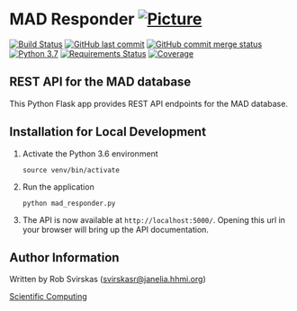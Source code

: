 # MAD Responder [![Picture](https://raw.github.com/janelia-flyem/janelia-flyem.github.com/master/images/HHMI_Janelia_Color_Alternate_180x40.png)](http://www.janelia.org)

[![Build Status](https://travis-ci.org/janelia-flyem/mad-responder.svg?branch=master)](https://travis-ci.org/janelia-flyem/mad-responder)
[![GitHub last commit](https://img.shields.io/github/last-commit/janelia-flyem/mad-responder.svg)](https://github.com/janelia-flyem/mad-responder)
[![GitHub commit merge status](https://img.shields.io/github/commit-status/badges/shields/master/5d4ab86b1b5ddfb3c4a70a70bd19932c52603b8c.svg)](https://github.com/janelia-flyem/mad-responder)
[![Python 3.7](https://img.shields.io/badge/python-3.7-blue.svg)](https://www.python.org/downloads/release/python-360/)
[![Requirements Status](https://requires.io/github/janelia-flyem/mad-responder/requirements.svg?branch=master)](https://requires.io/github/janelia-flyem/mad-responder/requirements/?branch=master)
[![Coverage](https://img.shields.io/codecov/c/github/janelia-flyem/mad-responder.svg)](https://codecov.io/gh/janelia-flyem/mad-responder)

## REST API for the MAD database

This Python Flask app provides REST API endpoints for the MAD database. 

## Installation for Local Development
1. Activate the Python 3.6 environment

    ```
    source venv/bin/activate
    ```

3. Run the application

    ```
    python mad_responder.py
    ```

4. The API is now available at `http://localhost:5000/`. Opening this url in your browser will bring up the API documentation.


## Author Information
Written by Rob Svirskas (<svirskasr@janelia.hhmi.org>)

[Scientific Computing](http://www.janelia.org/research-resources/computing-resources)  
